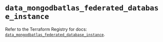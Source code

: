 # `data_mongodbatlas_federated_database_instance`

Refer to the Terraform Registry for docs: [`data_mongodbatlas_federated_database_instance`](https://registry.terraform.io/providers/mongodb/mongodbatlas/1.26.0/docs/data-sources/federated_database_instance).
